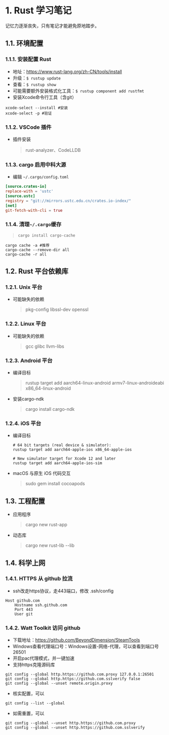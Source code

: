
# 1. Rust 学习笔记

记忆力逐渐丧失，只有笔记才能避免原地踏步。

## 1.1. 环境配置

### 1.1.1. 安装配置 Rust

* 地址：<https://www.rust-lang.org/zh-CN/tools/install>
* 升级：`$ rustup update`
* 查看：`$ rustup show`
* 可能需要额外安装格式化工具：`$ rustup component add rustfmt`
* 安装Xcode命令行工具（含git）

```shell
xcode-select --install #安装
xcode-select -p #验证
```

### 1.1.2. VSCode 插件

* 插件安装
  > rust-analyzer、CodeLLDB

### 1.1.3. cargo 启用中科大源

* 编辑 `~/.cargo/config.toml`

```toml
[source.crates-io]
replace-with = 'ustc'
[source.ustc]
registry = "git://mirrors.ustc.edu.cn/crates.io-index/"
[net]
git-fetch-with-cli = true
```

### 1.1.4. 清理`~/.cargo`缓存

  > `cargo install cargo-cache`

```shell
cargo cache -a #推荐
cargo-cache --remove-dir all
cargo-cache -r all
```

## 1.2. Rust 平台依赖库

### 1.2.1. Unix 平台

* 可能缺失的依赖
  > pkg-config libssl-dev openssl

### 1.2.2. Linux 平台

* 可能缺失的依赖
  > gcc glibc llvm-libs

### 1.2.3. Android 平台

* 编译目标
  > rustup target add aarch64-linux-android armv7-linux-androideabi x86_64-linux-android

* 安装cargo-ndk
  > cargo install cargo-ndk

### 1.2.4. iOS 平台

* 编译目标

  ```shell
  # 64 bit targets (real device & simulator):
  rustup target add aarch64-apple-ios x86_64-apple-ios

  # New simulator target for Xcode 12 and later
  rustup target add aarch64-apple-ios-sim
  ```

* macOS 与原生 iOS 代码交互
  > sudo gem install cocoapods

## 1.3. 工程配置

* 应用程序
  > cargo new rust-app
* 动态库
  > cargo new rust-lib --lib

## 1.4. 科学上网

### 1.4.1. HTTPS 从 github 拉流

* ssh改走https协议，走443端口，修改 .ssh/config

```shell
Host github.com
    Hostname ssh.github.com
    Port 443
    User git
```

### 1.4.2. Watt Toolkit 访问 github

* 下载地址：<https://github.com/BeyondDimension/SteamTools>
* Windows查看代理端口号：Windows设置-网络-代理，可以查看到端口号26501
* 开启pac代理模式，并一键加速
* 支持https克隆源码库

```shell
git config --global http.https://github.com.proxy 127.0.0.1:26501
git config --global http.https://github.com.sslverify false
git config --global --unset remote.origin.proxy
```

* 核实配置，可以

```shell
git config --list --global
```

* 如需重置，可以

```shell
git config --global --unset http.https://github.com.proxy
git config --global --unset http.https://github.com.sslverify
```
